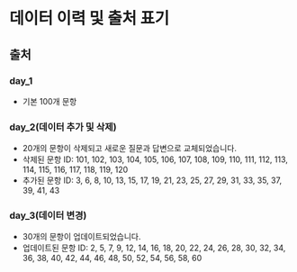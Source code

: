 # 데이터 이력 및 출처 표기

## 출처

### day_1
- 기본 100개 문항

### day_2(데이터 추가 및 삭제)
- 20개의 문항이 삭제되고 새로운 질문과 답변으로 교체되었습니다.
- 삭제된 문항 ID: 101, 102, 103, 104, 105, 106, 107, 108, 109, 110, 111, 112, 113, 114, 115, 116, 117, 118, 119, 120
- 추가된 문항 ID: 3, 6, 8, 10, 13, 15, 17, 19, 21, 23, 25, 27, 29, 31, 33, 35, 37, 39, 41, 43

### day_3(데이터 변경)
- 30개의 문항이 업데이트되었습니다.
- 업데이트된 문항 ID: 2, 5, 7, 9, 12, 14, 16, 18, 20, 22, 24, 26, 28, 30, 32, 34, 36, 38, 40, 42, 44, 46, 48, 50, 52, 54, 56, 58, 60
